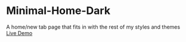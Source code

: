 Minimal-Home-Dark
=================

A home/new tab page that fits in with the rest of my styles and themes <br>
[Live Demo](https://cdn.rawgit.com/alecdtatum/Minimal-Start-Dark/master/Start.html)
